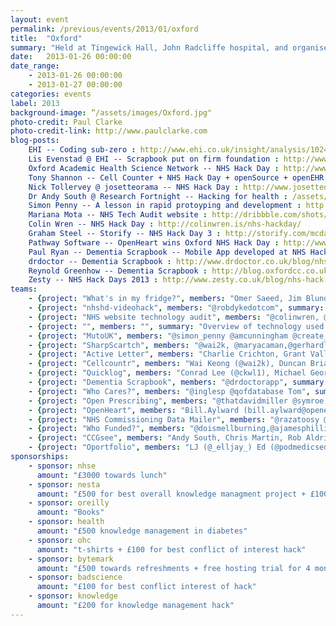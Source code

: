 ```yaml
---
layout: event
permalink: /previous/events/2013/01/oxford
title:  "Oxford"
summary: "Held at Tingewick Hall, John Radcliffe hospital, and organised by Dr Carl Reynolds."
date:   2013-01-26 00:00:00
date_range:
    - 2013-01-26 00:00:00
    - 2013-01-27 00:00:00
categories: events
label: 2013
background-image: “/assets/images/Oxford.jpg"
photo-credit: Paul Clarke
photo-credit-link: http://www.paulclarke.com
blog-posts:
    EHI -- Coding sub-zero : http://www.ehi.co.uk/insight/analysis/1024/coding-sub-zero
    Lis Evenstad @ EHI -- Scrapbook put on firm foundation : http://www.ehi.co.uk/news/EHI/8425/scrapbook-put-on-firm-foundation
    Oxford Academic Health Science Network -- NHS Hack Day : http://www.oxfordahsn.org/news-and-events/news/nhs-hack-day
    Tony Shannon -- Cell Counter + NHS Hack Day + openSource + openEHR : http://frectal.com/2012/09/30/cell-counter-nhshackday-opensourceopenehr/
    Nick Tollervey @ josetteorama -- NHS Hack Day : http://www.josetteorama.com/nhshackday
    Dr Andy South @ Research Fortnight -- Hacking for health : /assets/docs/Andy-South-Oxford-article.pdf
    Simon Penny -- A lesson in rapid protoyping and development : http://simonpenny.wordpress.com/2013/01/29/a-lesson-in-rapid-prototyping-development/
    Mariana Mota -- NHS Tech Audit website : http://dribbble.com/shots/914231-NHS-Tech-Audit-website-NHS-Hack-Day-Oxford
    Colin Wren -- NHS Hack Day : http://colinwren.is/nhs-hackday/
    Graham Steel -- Storify -- NHS Hack Day 3 : http://storify.com/mcdawg/nhs-hack-day-3
    Pathway Software -- OpenHeart wins Oxford NHS Hack Day : http://www.pathwaysoftware.com/blog/openheart-wins-oxford-nhs-hack-day
    Paul Ryan -- Dementia Scrapbook -- Mobile App developed at NHS Hack Day : http://www.stepupsoftware.co.uk/mobile-app-developed-at-nhs-hack-day/
    drdoctor -- Dementia Scrapbook : http://www.drdoctor.co.uk/blog/nhs-hack-day-2013-dementia-scrapbook
    Reynold Greenhow -- Dementia Scrapbook : http://blog.oxfordcc.co.uk/nhs-hack-day-dementia-scrapbook
    Zesty -- NHS Hack Days 2013 : http://www.zesty.co.uk/blog/nhs-hack-days-2013-geeks-who-love-the-nhs
teams:
    - {project: "What's in my fridge?", members: "Omer Saeed, Jim Blundell (@jeblundell), Ayesha Garrett (@londonlime), Nick Smith (@nimasmi)", summary: "Database driven webapp for keeping an inventory of chemicals, reagents, antibodies etc in lab fridges. Allows browsing and searching of other labs' fridges.", url: "http://jeblundell.org/whatsinmyfridge/, https://github.com/nimasmi/whatsinmyfridge"}
    - {project: "nhshd-videohack", members: "@robdykedotcom", summary: "Video consultations for assisted living", url: "http://bit.ly/X2KWOM, https://github.com/robdyke/nhshd-videohack"}
    - {project: "NHS website technology audit", members: "@colinwren, @rjmunro, @marianamota, @hjonesdesign", summary: "", url: ""}
    - {project: "", members: "", summary: "Overview of technology used by NHS websites", url: "http://rjmunro.github.com/accessibility-scraper/"}
    - {project: "MutoUK", members: "@simon_penny @amcunningham @create_together @cdalgety", summary: "Muto is a new way for health activists to find each other and connect using their existing social network platforms", url: "http://mutouk.org"}
    - {project: "SharpScartch", members: "@wai2k, @maryacaman,@gerhardlazu, @szywon", summary: "Collaborative platform for helping healthcare professionals perform safer and more effective clinical procedures whilst maximising patient experience.", url: "www.sharpscratch.org, http://qualitysafety.bmj.com/content/18/1/63.abstract#sharpscratch"}
    - {project: "Active Letter", members: "Charlie Crichton, Grant Vallance, Andrew Tsui, Jonathan Kay, Anna (GP advisor)", summary: "A system for improving continuity of care when patients are discharged to GP care. ", url: "http://cg2.cs.ox.ac.uk:8080/exist/apps/activeletter/"}
    - {project: "Cellcountr", members: "Wai Keong (@wai2k), Duncan Brian (@haematologic), Oliver Madge, Craig Loftus, Martin Green, James Clemence (@jvc26) ", summary: "A web-based platform for aiding interpretation of bone marrow aspirate quickly and accurately", url: "http://www.cellcountr.com"}
    - {project: "Quicklog", members: "Conrad Lee (@ckwl1), Michael George, Roy Lines (@roylinesuk), James Bloomer (@bigdumbobject), Kieran Gutteridge (@kgutteridge), Andrew Vizor", summary: "Rapid procedures log application", url: "http://quicklog.herokuapp.com/"}
    - {project: "Dementia Scrapbook", members: "@drdoctorapp", summary: "An app that connects people with dementia to their memories, friends and family", url: "https://docs.google.com/document/d/1f7fKiDWEXedUdbWy-aP0Ve4cf9AwxTe0Ea6qckRmX5Q/edit?pli=1"}
    - {project: "Who Cares?", members: "@inglesp @qofdatabase Tom", summary: "Identify GP, community and social services that service a particular address.", url: "http://inglesp.github.com/nhshackday/"}
    - {project: "Open Prescribing", members: "@thatdavidmiller @symroe @bmcjamin @simon_films", summary: "Open prescribing data API & HFC Inhaler visualisations", url: "prescriptions.openhealthcare.org.uk"}
    - {project: "OpenHeart", members: "Bill.Aylward (bill.aylward@openeyes.org.uk), Mark Wadham (@m4rkw), Philip Brook, Charlie Butcher, Jamie Neil, Tim Knowles (@knowlesarian) ", summary: "Use of the OpenEyes framework to create a cardiology EPR", url: "openheart.openeyes.org.uk"}
    - {project: "NHS Commissioning Data Mailer", members: "@razatoosy @JackUkleja", summary: "Splices Commissioning Data based on Practice Code and Emails via NHS.net to respective surgeries", url: "https://github.com/jtu100/NhsCommissioningMailer"}
    - {project: "Who Funded?", members: "@doismellburning,@ajamesphillips, @je4d", summary: "Who's funded your doctor's trials?", url: "http://whofunded.nhshd.moorhensolutions.co.uk/"}
    - {project: "CCGsee", members: "Andy South, Chris Martin, Rob Aldridge, Barry Rowlingson", summary: "Online viewer for Clinical Commissioning Group (CCG) boundaries and data.", url: "http://glimmer.rstudio.com/southandy/nhsAdminAreasGUI4"}
    - {project: "Oportfolio", members: "LJ (@_elljay_) Ed (@podmedicsed) Nick (@ntoll) George (@ghickman) Les (@ldrewery) Jeremy (@iHiD) Robin (@nottrobin) Eleanor (@_elsouth) Bernard (@ho_bernie) Helga (@sharkli)", summary: "Oportfolio: like eportfolio but doesn't suck", url: "http://oportfol.io/"}
sponsorships:
    - sponsor: nhse
      amount: "£3000 towards lunch"
    - sponsor: nesta
      amount: "£500 for best overall knowledge managment project + £100 towards refreshments"
    - sponsor: oreilly
      amount: "Books"
    - sponsor: health
      amount: "£500 knowledge management in diabetes"
    - sponsor: ohc
      amount: "t-shirts + £100 for best conflict of interest hack"
    - sponsor: bytemark
      amount: "£500 towards refreshments + free hosting trial for 4 months for whoever wants it"
    - sponsor: badscience
      amount: "£100 for best conflict interest of hack"
    - sponsor: knowledge
      amount: "£200 for knowledge management hack"
---
```

